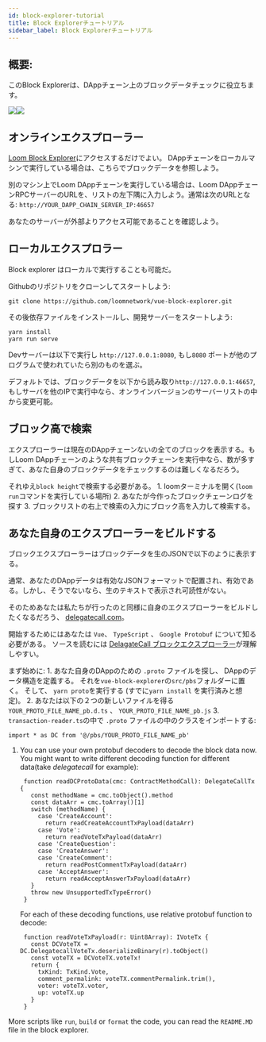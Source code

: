 ```yaml
---
id: block-explorer-tutorial
title: Block Explorerチュートリアル
sidebar_label: Block Explorerチュートリアル
---
```

## 概要:

このBlock Explorerは、DAppチェーン上のブロックデータチェックに役立ちます。 

![](/developers/img/block_explorer.png)![](/developers/img/block_explorer_details.png)

## オンラインエクスプローラー

[Loom Block Explorer](https://blockexplorer.loomx.io)にアクセスするだけでよい。 DAppチェーンをローカルマシンで実行している場合は、こちらでブロックデータを参照しよう。

別のマシン上でLoom DAppチェーンを実行している場合は、Loom DAppチェーンRPCサーバーのURLを、リストの左下隅に入力しよう。通常は次のURLとなる: `http://YOUR_DAPP_CHAIN_SERVER_IP:46657` 

あなたのサーバーが外部よりアクセス可能であることを確認しよう。

## ローカルエクスプロラー

Block explorer はローカルで実行することも可能だ。

Githubのリポジトリをクローンしてスタートしよう:

    git clone https://github.com/loomnetwork/vue-block-explorer.git
    

その後依存ファイルをインストールし、開発サーバーをスタートしよう:

    yarn install
    yarn run serve
    

Devサーバーは以下で実行し `http://127.0.0.1:8080`, もし`8080` ポートが他のプログラムで使われていたら別のものを選ぶ。

デフォルトでは、ブロックデータを以下から読み取り`http://127.0.0.1:46657`, もしサーバを他のIPで実行中なら、オンラインバージョンのサーバーリストの中から変更可能。

## ブロック高で検索

エクスプローラーは現在のDAppチェーンないの全てのブロックを表示する。もしLoom DAppチェーンのような共有ブロックチェーンを実行中なら、数が多すぎて、あなた自身のブロックデータをチェックするのは難しくなるだろう。

それゆえ`block height`で検索する必要がある。 1. loomターミナルを開く(`loom run`コマンドを実行している場所) 2. あなたが今作ったブロックチェーンログを探す 3. ブロックリストの右上で検索の入力にブロック高を入力して検索する。

## あなた自身のエクスプローラーをビルドする

ブロックエクスプローラーはブロックデータを生のJSONで以下のように表示する。

通常、あなたのDAppデータは有効なJSONフォーマットで配置され、有効である。しかし、そうでないなら、生のテキストで表示され可読性がない。

そのためあなたは私たちが行ったのと同様に自身のエクスプローラーをビルドしたくなるだろう、 [delegatecall.com](http://blockchain.delegatecall.com)。

開始するためにはあなたは `Vue`、 `TypeScript` 、 `Google Protobuf` について知る必要がある。 ソースを読むには [DelagateCall ブロックエクスプローラー](https://github.com/loomnetwork/vue-block-explorer/tree/dc-2)が理解しやすい。

まず始めに: 1. あなた自身のDAppのための `.proto` ファイルを探し、 DAppのデータ構造を定義する。 それを`vue-block-explorer`の`src/pbs`フォルダーに置く。 そして、 `yarn proto`を実行する (すでに`yarn install` を実行済みと想定)。 2. あなたは以下の２つの新しいファイルを得る `YOUR_PROTO_FILE_NAME_pb.d.ts` 、 `YOUR_PROTO_FILE_NAME_pb.js` 3. `transaction-reader.ts`の中で `.proto` ファイルの中のクラスをインポートする:

    import * as DC from '@/pbs/YOUR_PROTO_FILE_NAME_pb'
    

1. You can use your own protobuf decoders to decode the block data now. You might want to write different decoding function for different data(take *delegatecall* for example):
    
        function readDCProtoData(cmc: ContractMethodCall): DelegateCallTx {
          const methodName = cmc.toObject().method
          const dataArr = cmc.toArray()[1]
          switch (methodName) {
            case 'CreateAccount':
              return readCreateAccountTxPayload(dataArr)
            case 'Vote':
              return readVoteTxPayload(dataArr)
            case 'CreateQuestion':
            case 'CreateAnswer':
            case 'CreateComment':
              return readPostCommentTxPayload(dataArr)
            case 'AcceptAnswer':
              return readAcceptAnswerTxPayload(dataArr)
          }
          throw new UnsupportedTxTypeError()
        }
        
    
    For each of these decoding functions, use relative protobuf function to decode:
    
        function readVoteTxPayload(r: Uint8Array): IVoteTx {
          const DCVoteTX = DC.DelegatecallVoteTx.deserializeBinary(r).toObject()
          const voteTX = DCVoteTX.voteTx!
          return {
            txKind: TxKind.Vote,
            comment_permalink: voteTX.commentPermalink.trim(),
            voter: voteTX.voter,
            up: voteTX.up
          }
        }
        

More scripts like `run`, `build` or `format` the code, you can read the `README.MD` file in the block explorer.